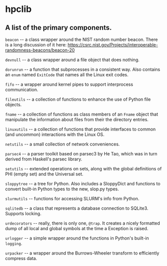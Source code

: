 # hpclib

## A list of the primary components.

`beacon` -- a class wrapper around the NIST random number beacon. There is a long
discussion of it here: https://csrc.nist.gov/Projects/interoperable-randomness-beacons/beacon-20

`devnull` -- a class wrapper around a file object that does nothing. 

`dorunrun` -- a function that subprocesses in a consistent way. Also contains an `enum` named
`ExitCode` that names all the Linux exit codes.

`fifo` -- a wrapper around kernel pipes to support interprocess communication.

`fileutils` -- a collection of functions to enhance the use of Python file objects.

`fname` -- a collection of functions as class members of an `Fname` object that manipulate the information about files
from their the directory entries. 

`linuxutils` -- a collection of functions that provide interfaces to common
(and uncommon) interactions with the Linux OS.

`netutils` -- a small collection of network conveniences.

`parsec4` -- a parser toolkit based on parsec3 by He Tao, which was in turn
derived from Haskell's parsec library.

`setutils` -- extended operations on sets, along with the global definitions of 
PHI (empty set) and the Universal set.

`sloppytree` -- a tree for Python. Also includes a SloppyDict and functions to convert
built-in Python types to the new, slop.py types.

`slurmutils` -- functions for accessing SLURM's info from Python.

`sqlitedb` -- a class that represents a database connection to SQLite3. Supports locking.

`urdecorators` -- really, there is only one, `@trap`. It creates a nicely formatted dump
of all local and global symbols at the time a Exception is raised.

`urlogger` -- a simple wrapper around the functions in Python's built-in `logging`.

`urpacker` -- a wrapper around the Burrows-Wheeler transform to efficiently compress
data.
